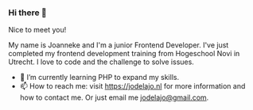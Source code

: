### Hi there 👋
Nice to meet you!

My name is Joanneke and I'm a junior Frontend Developer. I've just completed my frontend development training from Hogeschool Novi in Utrecht. I love to code and the challenge to solve issues. 


- 🌱 I’m currently learning PHP to expand my skills.
- 📫 How to reach me: visit https://jodelajo.nl for more information and how to contact me. Or just email me jodelajo@gmail.com.

